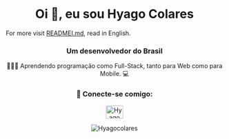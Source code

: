 <h1 align="center">Oi 👋, eu sou Hyago Colares</h1>
For more visit <a href="https://github.com/Hyagocolares/Hyagocolares/blob/main/READMEI.md">READMEI.md</a>, read in English.

<h3 align="center">Um desenvolvedor do Brasil</h3>

<p align="center"> 👨🏿‍💻  Aprendendo programação como Full-Stack, tanto para Web como para Mobile. 💻 </p>

<h3 align="center">🔗 Conecte-se comigo:</h3>

<p align="center">
<a href="https://www.linkedin.com/in/hyago-colares/" target="blank"><img align="center" src="https://raw.githubusercontent.com/rahuldkjain/github-profile-readme-generator/master/src/images/icons/Social/linked-in-alt.svg" alt="Hyago Colares" alt="Hyago-Colares" height="30" width="40" /></a>
</p>

<p align="center"><img align="center" src="https://github-readme-stats.vercel.app/api/top-langs?username=Hyagocolares&show_icons=true&locale=en&layout=compact" alt="Hyagocolares" /></p>

